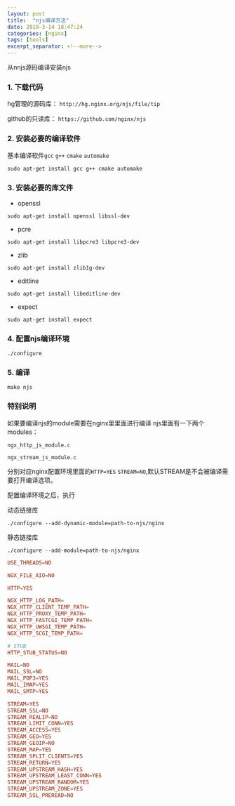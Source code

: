 ```yaml
---
layout: post
title:  "njs编译方法"
date: 2019-3-14 18:47:24
categories: [nginx]
tags: [tools]
excerpt_separator: <!--more-->
---
```


从nnjs源码编译安装njs
<!--more-->

### 1. 下载代码

hg管理的源码库：
`http://hg.nginx.org/njs/file/tip`

github的只读库：
`https://github.com/nginx/njs`

### 2. 安装必要的编译软件

基本编译软件`gcc` `g++` `cmake` `automake`

```shell
sudo apt-get install gcc g++ cmake automake
```

### 3. 安装必要的库文件

* openssl

```shell
sudo apt-get install openssl libssl-dev
```

* pcre

```shell
sudo apt-get install libpcre3 libpcre3-dev
```

* zlib

```shell
sudo apt-get install zlib1g-dev
```

* editline

```shell
sudo apt-get install libeditline-dev
```

* expect

```shell
sudo apt-get install expect
```

### 4. 配置njs编译环境

```shell
./configure
```

### 5. 编译

```shell
make njs
```

### 特别说明

如果要编译njs的module需要在nginx里里面进行编译
njs里面有一下两个modules：

`ngx_http_js_module.c`

`ngx_stream_js_module.c`

分别对应nginx配置环境里面的`HTTP=YES` `STREAM=NO`,默认STREAM是不会被编译需要打开编译选项。

配置编译环境之后，执行

动态链接库

`./configure --add-dynamic-module=path-to-njs/nginx`

静态链接库

`./configure --add-module=path-to-njs/nginx`

```conf
USE_THREADS=NO

NGX_FILE_AIO=NO

HTTP=YES

NGX_HTTP_LOG_PATH=
NGX_HTTP_CLIENT_TEMP_PATH=
NGX_HTTP_PROXY_TEMP_PATH=
NGX_HTTP_FASTCGI_TEMP_PATH=
NGX_HTTP_UWSGI_TEMP_PATH=
NGX_HTTP_SCGI_TEMP_PATH=
```

```conf
# STUB
HTTP_STUB_STATUS=NO

MAIL=NO
MAIL_SSL=NO
MAIL_POP3=YES
MAIL_IMAP=YES
MAIL_SMTP=YES

STREAM=YES
STREAM_SSL=NO
STREAM_REALIP=NO
STREAM_LIMIT_CONN=YES
STREAM_ACCESS=YES
STREAM_GEO=YES
STREAM_GEOIP=NO
STREAM_MAP=YES
STREAM_SPLIT_CLIENTS=YES
STREAM_RETURN=YES
STREAM_UPSTREAM_HASH=YES
STREAM_UPSTREAM_LEAST_CONN=YES
STREAM_UPSTREAM_RANDOM=YES
STREAM_UPSTREAM_ZONE=YES
STREAM_SSL_PREREAD=NO
```